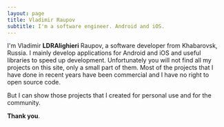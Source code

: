 ```yaml
---
layout: page
title: Vladimir Raupov
subtitle: I'm a software engineer. Android and iOS.
---
```


I'm Vladimir **LDRAlighieri** Raupov, a software developer from Khabarovsk, Russia. I mainly develop applications for Android and iOS and useful libraries to speed up development.
Unfortunately you will not find all my projects on this site, only a small part of them. Most of the projects that I have done in recent years have been commercial and I have no right to open source code.

But I can show those projects that I created for personal use and for the community.

**Thank you**.
